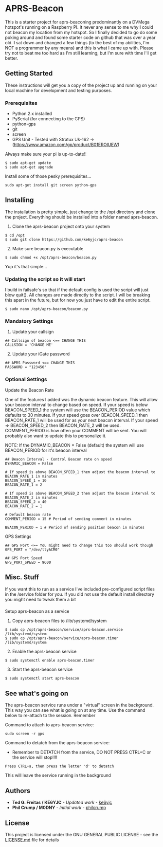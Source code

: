 # APRS-Beacon

This is a starter project for aprs-beaconing predominantly on a DVMega hotspot's running on a Raspberry PI. It never any sense to me why I could not beacon my location from my hotspot. So I finally decided to go do some poking around and found some starter code on github that was over a year old. I sat down and changed a few things (to the best of my abilities, I'm NOT a programmer by any means) and this is what I came up with. Please try not to beat me too hard as I'm still learning, but I'm sure with time I'll get better.

## Getting Started

These instructions will get you a copy of the project up and running on your local machine for development and testing purposes.

### Prerequisites

* Python 2.x installed
* PySerial (for connecting to the GPS)
* python-gps
* git
* screen
* GPS Unit - Tested with Stratux Uk-162 -> (https://www.amazon.com/gp/product/B01EROIUEW)

Always make sure your pi is up-to-date!!

```
$ sudo apt-get update
$ sudo apt-get upgrade
```

Install some of those pesky prerequisites...

```
sudo apt-get install git screen python-gps
```

## Installing

The installation is pretty simple, just change to the /opt directory and clone the project. Everything should be installed into a folder named aprs-beacon.

1. Clone the aprs-beacon project onto your system

```
$ cd /opt
$ sudo git clone https://github.com/ke6yjc/aprs-beacon
```

2. Make sure beacon.py is executable

```
$ sudo chmod +x /opt/aprs-beacon/beacon.py
```

Yup it's that simple...

### Updating the script so it will start

I build in failsafe's so that if the default config is used the script will just blow quit(). All changes are made directly to the script. I will be breaking this apart in the future, but for now you just have to edit the entire script.

```
$ sudo nano /opt/aprs-beacon/beacon.py
```

### Mandatory Settings

1. Update your callsign

```
## Callsign of beacon <== CHANGE THIS
CALLSIGN = 'CHANGE ME'
```

2. Update your iGate password

```
## APRS Password <== CHANGE THIS
PASSWORD = "123456"
```

### Optional Settings

Update the Beacon Rate

One of the features I added was the dynamic beacon feature. This will allow your beacon interval to change based on speed. If your speed is below BEACON_SPEED_1 the system will use the BEACON_PERIOD value which defaults to 30 minutes. If your speed goes over BEACON_SPEED_1 then BEACON_RATE_1 will be used for as your next beacon interval. If your speed => BEACON_SPEED_2 then BEACON_RATE_2 will be used. COMMENT_PERIOD is how often your COMMENT will be sent. You will probably also want to update this to personalize it.

NOTE: If the DYNAMIC_BEACON = False (default) the system will use BEACON_PERIOD for it's beacon interval

```
## Beacon Interval - Control Beacon rate on speed
DYNAMIC_BEACON = False

# If speed is above BEACON_SPEED_1 then adjust the beacon interval to BEACON_RATE_1 in minutes
BEACON_SPEED_1 = 10
BEACON_RATE_1 = 2

# If speed is above BEACON_SPEED_2 then adjust the beacon interval to BEACON_RATE_2 in minutes
BEACON_SPEED_2 = 40
BEACON_RATE_2 = 1

# Default beacon rate
COMMENT_PERIOD = 15 # Period of sending comment in minutes

BEACON_PERIOD = 1 # Period of sending position beacon in minutes
```

GPS Settings

```
## GPS Port <== You might need to change this too should work though
GPS_PORT = "/dev/ttyACM0"

## GPS Port Speed
GPS_PORT_SPEED = 9600
```

## Misc. Stuff

If you want this to run as a service I've included pre-configured script files in the /service folder for you. If you did not use the default install directory you might need to tweak them a bit

###

Setup aprs-beacon as a service

1. Copy aprs-beacon files to /lib/systemd/system

```
$ sudo cp /opt/aprs-beacon/service/aprs-beacon.service /lib/systemd/system
$ sudo cp /opt/aprs-beacon/service/aprs-beacon.timer /lib/systemd/system
```

2. Enable the aprs-beacon service

```
$ sudo systemctl enable aprs-beacon.timer
```

3. Start the aprs-beacon service
```
$ sudo systemctl start aprs-beacon
```

## See what's going on

The aprs-beacon service runs under a "virtual" screen in the background. This way you can see what is going on at any time. Use the command below to re-attach to the session. Remember 

Command to attach to aprs-beacon service: 

```
sudo screen -r gps
```

Command to detatch from the aprs-beacon service:

* Remember to DETATCH from the service, DO NOT PRESS CTRL+C or the service will stop!!!!

```
Press CTRL+a, then press the letter 'd' to detatch
```

This will leave the service running in the background

## Authors

* **Ted G. Freitas / KE6YJC** - *Updated work* - [ke6yjc](https://github.com/ke6yjc)
* **Phil Crump / M0DNY** - *Initial work* - [philcrump](https://github.com/philcrump)


## License

This project is licensed under the GNU GENERAL PUBLIC LICENSE - see the [LICENSE.md](LICENSE.md) file for details
